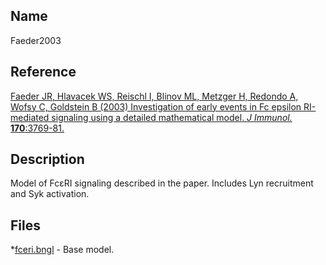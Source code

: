 ## Name
Faeder2003

## Reference
[Faeder JR, Hlavacek WS, Reischl I, Blinov ML, Metzger H, Redondo A, Wofsy C, Goldstein B (2003) Investigation of early events in Fc epsilon RI-mediated signaling using a detailed mathematical model. *J Immunol.* **170**:3769-81.](https://www.ncbi.nlm.nih.gov/pubmed/12646643)

## Description
Model of FcεRI signaling described in the paper. Includes Lyn recruitment and Syk activation.

## Files
*[fceri.bngl](fceri.bngl) - Base model.
